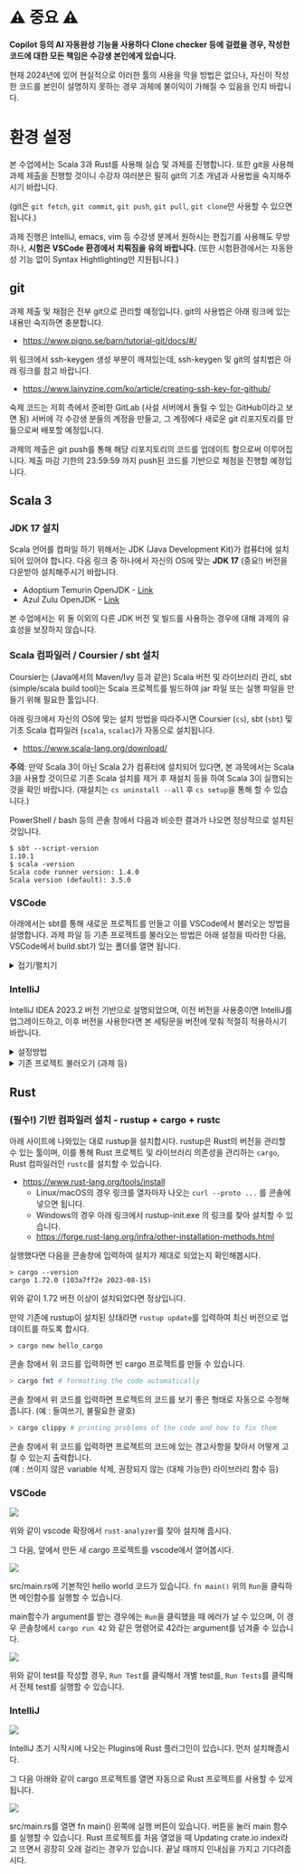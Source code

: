 # ⚠️  중요 ⚠️

**Copilot 등의 AI 자동완성 기능을 사용하다 Clone checker 등에 걸렸을 경우, 작성한 코드에 대한 모든 책임은 수강생 본인에게 있습니다.**

현재 2024년에 있어 현실적으로 이러한 툴의 사용을 막을 방법은 없으나, 자신이 작성한 코드를 본인이 설명하지 못하는 경우 과제에 불이익이 가해질 수 있음을 인지 바랍니다.

# 환경 설정
본 수업에서는 Scala 3과 Rust를 사용해 실습 및 과제를 진행합니다. 또한 git을 사용해 과제 제출을 진행할 것이니 수강자 여러분은 필히 git의 기초 개념과 사용법을 숙지해주시기 바랍니다. 

(git은 `git fetch`, `git commit`, `git push`, `git pull`, `git clone`만 사용할 수 있으면 됩니다.)

과제 진행은 IntelliJ, emacs, vim 등 수강생 분께서 원하시는 편집기를 사용해도 무방하나, **시험은 VSCode 환경에서 치뤄짐을 유의 바랍니다.** (또한 시험환경에서는 자동완성 기능 없이 Syntax Hightlighting만 지원됩니다.)

## git
과제 제출 및 채점은 전부 git으로 관리할 예정입니다. git의 사용법은 아래 링크에 있는 내용만 숙지하면 충분합니다. 

- https://www.pigno.se/barn/tutorial-git/docs/#/

위 링크에서 ssh-keygen 생성 부분이 깨져있는데, ssh-keygen 및 git의 설치법은 아래 링크를 참고 바랍니다.

- https://www.lainyzine.com/ko/article/creating-ssh-key-for-github/

숙제 코드는 저희 측에서 준비한 GitLab (사설 서버에서 돌릴 수 있는 GitHub이라고 보면 됨) 서버에 각 수강생 분들의 계정을 만들고, 그 계정에다 새로운 git 리포지토리를 만듦으로써 배포할 예정입니다. 

과제의 제출은 git push를 통해 해당 리포지토리의 코드를 업데이트 함으로써 이루어집니다. 제출 마감 기한의 23:59:59 까지 push된 코드를 기반으로 채점을 진행할 예정입니다.

## Scala 3

### JDK 17 설치
Scala 언어를 컴파일 하기 위해서는 JDK (Java Development Kit)가 컴퓨터에 설치되어 있어야 합니다. 다음 링크 중 하나에서 자신의 OS에 맞는 **JDK 17** (중요!) 버전을 다운받아 설치해주시기 바랍니다. 

- Adoptium Temurin OpenJDK - [Link](https://adoptium.net/temurin/releases/?version=17)
- Azul Zulu OpenJDK - [Link](https://www.azul.com/downloads/?version=java-17-lts&package=jdk#zulu)

본 수업에서는 위 둘 이외의 다른 JDK 버전 및 빌드를 사용하는 경우에 대해 과제의 유효성을 보장하지 않습니다.

### Scala 컴파일러 / Coursier / sbt 설치

Coursier는 (Java에서의 Maven/Ivy 등과 같은) Scala 버전 및 라이브러리 관리, sbt (simple/scala build tool)는 Scala 프로젝트를 빌드하여 jar 파일 또는 실행 파일을 만들기 위해 필요한 툴입니다. 

아래 링크에서 자신의 OS에 맞는 설치 방법을 따라주시면 Coursier (`cs`), sbt (`sbt`) 및 기초 Scala 컴파일러 (`scala`, `scalac`)가 자동으로 설치됩니다.

- https://www.scala-lang.org/download/

**주의**: 만약 Scala 3이 아닌 Scala 2가 컴퓨터에 설치되어 있다면, 본 과목에서는 Scala 3을 사용할 것이므로 기존 Scala 설치를 제거 후 재설치 등을 하여 Scala 3이 실행되는 것을 확인 바랍니다. (재설치는 `cs uninstall --all` 후 `cs setup`을 통해 할 수 있습니다.)

PowerShell / bash 등의 콘솔 창에서 다음과 비슷한 결과가 나오면 정상적으로 설치된 것입니다.
```
$ sbt --script-version
1.10.1
$ scala -version
Scala code runner version: 1.4.0
Scala version (default): 3.5.0
```

### VSCode
아래에서는 sbt를 통해 새로운 프로젝트를 만들고 이를 VSCode에서 불러오는 방법을 설명합니다. 과제 파일 등 기존 프로젝트를 불러오는 방법은 아래 설정을 따라한 다음, VSCode에서 build.sbt가 있는 폴더를 열면 됩니다.

<details>
<summary>접기/펼치기</summary>

#### 0. VSCode 설치

아래 링크에서 OS 설정에 맞는 VSCode를 다운받아 설치해주시기 바랍니다.

[https://code.visualstudio.com](https://code.visualstudio.com/)

#### 1. Metals 설정

![](./scala%20vscode%201.png)

Metals는 VSCode에서 Scala 개발환경을 관리하는 확장기능입니다. 왼쪽의 확장기능 (사각형 4개) 버튼을 누른 다음, 상단 창에서 metals를 검색하여 Scala (Metals)를 설치해주시기 바랍니다.


#### 2. 테스트 프로젝트 작성

![](./scala%20vscode%202.png)

VSCode 터미널에 아래 명령어를 입력하여 새로운 프로젝트를 작성해봅시다.
```
sbt new scala/scala3.g8
```
Scala 프로젝트의 이름 (name)을 작성하라는 창이 나올텐데, 적당히 아무 이름을 적어넣읍시다. (그림에선 pp202302)

#### 3. 프로젝트 열기

![](./scala%20vscode%203.png)

VSCode의 파일 탭을 누른 다음 Open Folder…를 선택 후 방금 만들어진 폴더를 선택합니다. (그림은 MacOS 지만 Windows도 비슷합니다.)

만들어진 폴더는 `sbt new` 를 실행한 후 가장 마지막에 뜬 `Template applied in (...)` 의 (…) 에 써져 있는 경로에 있습니다.

![](./scala%20vscode%204.png)

위와 같이 우하단에 New sbt workspace detected 라는 안내문이 뜨는 경우, Import build 를 선택해주시기 바랍니다.

#### 4. 코드 실행

![](./scala%20vscode%205.png)

위 절차를 마무리 했다면 왼쪽 패널에서 Explorer 창 (종이 2장 겹쳐진 아이콘) 을 연 후, `src/main/scala/Main.scala` 파일을 열어봅시다.

위와 같은 파일이 기본으로 들어있을 텐데, `@main def hello` 함수 위에 `run | debug` 라는 아이콘이 생겨있을 것입니다. 

`run` 을 누르면 `hello` 함수를 실행할 수 있습니다. 아래와 같은 창이 나올 것입니다.

![](./scala%20vscode%206.png)

#### 5. 테스트 코드 실행

![](./scala%20vscode%207.png)

src/test/scala/MySuite.scala 파일이 기본적으로 작성되어 있을 것입니다. 해당 파일을 클릭 후 열린 파일의 class 또는 test 함수 왼쪽에 있는 노란색 화살표 (그림에선 이미 한 번 실행해서 초록색으로 바뀌어져 있음)을 누르면 테스트를 실행할 수 있습니다.

![](./scala%20vscode%208.png)

테스트 기능에 대한 자세한 내용은 아래 링크를 참고 바랍니다.

https://scalameta.org/munit/docs/getting-started.html

</details>

### IntelliJ

IntelliJ IDEA 2023.2 버전 기반으로 설명되었으며, 이전 버전을 사용중이면 IntelliJ를 업그레이드하고, 이후 버전을 사용한다면 본 세팅문을 버전에 맞춰 적절히 적용하시기 바랍니다.

<details>
<summary>설정방법</summary>

#### 0. IntelliJ 설치
다음 링크에서 최신 IntelliJ IDEA **Community** 버전을 다운받을 수 있습니다.

[https://www.jetbrains.com/idea/download/](https://www.jetbrains.com/ko-kr/idea/download/?section=mac)

#### 1. Scala Plugin 설치
![](./scala%20intellij%2001.jpg)

IntelliJ를 처음 켜고 나오는 화면에서 좌측의 Plugins에 들어갑니다.

![](./scala%20intellij%2002.jpg)

Scala와 Rust 플러그인을 찾아 설치 후 IntelliJ를 재부팅합니다.

#### 2. 새 프로젝트 생성 및 설정

![](./scala%20intellij%2003.png)

IntelliJ 실행시 나오는 화면 상단의 New Project 버튼을 눌러 새로운 프로젝트를 작성해봅시다. 

![](./scala%20intellij%2004.png)

다음 칸들을 설정합니다.

- Name: 적절한 아무 폴더 이름
- Location: 폴더를 둘 위치
- Langugage: **Scala** 선택
- Build System: **sbt** 선택
- JDK: 적절한 JDK 선택. 만약 붉은색으로 JDK가 없다고 나오면 아래의 3.1을 참고하여 JDK를 설정합시다.
- sbt: 1.9 이상의 최신 버전 선택
- Scala: **3.3.0 선택 (중요!)**

다 했으면 우하단의 Create를 누릅니다.

#### 3. JDK 설정

![](./scala%20intellij%2005.png)

Scala는 Java 기반의 언어기 때문에 JDK (Java Development Kit)를 깔아야 프로그래밍을 진행할 수 있습니다.

다음처럼 **\<No SDK\>** 가 떠있는 경우 IntelliJ가 JDK를 스스로 깔거나, 사용자가 수동으로 JDK를 설치한 다음 JDK가 있는 폴더의 경로를 지정해주어야 합니다.

본 수업에서 **JDK 버전은 Java 17을 사용하며, Azul Zulu 또는 Eclipse Temurin을 권장합니다.**

**설정 방법**

1. **Add SDK > JDK…** 를 눌러 기존에 PC에 깔린 JDK를 설정할 수 있습니다.
2. IntelliJ가 알아서 설치하게 하고 싶은 경우 Add SDK > Download JDK… 를 선택한 후, 다음과 같이 **버전 17**, 벤더로 **Azul Zulu**를 설정한 후 다운로드를 진행합니다.

    a. MacOS의 경우, CPU로 Apple Silicon (M1, M2 등)을 사용 중이라면 aarch64 버전을 선택하면 됩니다.

![](./scala%20intellij%2006.png)

#### 4. 프로그램 작성

![](./scala%20intellij%2007.png)

좌상단의 드롭다운 리스트에서 Project를 선택하면 프로젝트 폴더의 구조를 볼 수 있습니다. 기본적으로 src/main/scala 폴더에 프로그램을 작성하면 됩니다.

![](./scala%20intellij%2008.png)

src/main/scala 폴더에서 우측 키를 눌러 New > Scala Class/File을 클릭합니다. 파일 제목은 Main.scala로 설정해봅시다.

![](./scala%20intellij%2009.png)

다음과 같은 팝업이 나올텐데, 아무 거나 클릭하고 이름으론 Main을 넣은 뒤 엔터 키를 쳐봅시다. 어차피 안의 내용은 전부 삭제할 것입니다.

![](./scala%20intellij%2010.png)

기존 코드를 지우고 다음과 같이 프로그램을 작성해봅시다.

![](./scala%20intellij%2011.png)

@main def hello() 왼쪽에 초록색 재생 버튼이 있습니다. 클릭한 다음 나오는 Run ‘hello’를 누르면 화면 실행 결과가 표시됩니다.

</details>


<details>
<summary>기존 프로젝트 불러오기 (과제 등)</summary>

이 패널에서는 위 VSCode로 작성한 프로젝트를 불러와 보겠습니다. 

#### 1. 프로젝트 열기

![](./scala%20intellij%2021.png)

IntelliJ를 새로 실행하고 왼쪽의 Projects 패널을 연 다음, 우상단의 Open 버튼을 누릅니다.

![](./scala%20intellij%2022.png)

기존의 Scala 프로젝트 폴더 (build.sbt 파일이 있는 폴더)를 찾아서 열어봅시다.

![](./scala%20intellij%2023.png)

`build.sbt` 파일이 있다면 이런 창이 뜰 수 있는데, sbt project를 선택한 후 OK를 누릅시다.

#### 2. 파일 실행

![](./scala%20intellij%2024.png)

과제 프로젝트 등에는 src 폴더 아래에 main과 test 폴더가 있을 것입니다. 각각의 폴더에 있는 Scala 파일을 열면 코드 왼쪽에 초록색 실행 버튼이 있는데, 버튼을 누르면 함수의 실행 결과를 볼 수 있습니다.

</details>


## Rust

### (필수!) 기반 컴파일러 설치 - rustup + cargo + rustc 

아래 사이트에 나와있는 대로 rustup을 설치합시다. rustup은 Rust의 버전을 관리할 수 있는 툴이며, 이를 통해 Rust 프로젝트 및 라이브러리 의존성을 관리하는 `cargo`, Rust 컴파일러인 `rustc`를 설치할 수 있습니다.

- https://www.rust-lang.org/tools/install
    - Linux/macOS의 경우 링크를 열자마자 나오는 `curl --proto ...` 를 콘솔에 넣으면 됩니다.
    - Windows의 경우 아래 링크에서 rustup-init.exe 의 링크를 찾아 설치할 수 있습니다.
    - https://forge.rust-lang.org/infra/other-installation-methods.html

실행했다면 다음을 콘솔창에 입력하여 설치가 제대로 되었는지 확인해봅시다.

```
> cargo --version
cargo 1.72.0 (103a7ff2e 2023-08-15)
```

위와 같이 1.72 버전 이상이 설치되었다면 정상입니다.

만약 기존에 rustup이 설치된 상태라면 `rustup update`를 입력하여 최신 버전으로 업데이트를 하도록 합시다.

```
> cargo new hello_cargo
```
콘솔 창에서 위 코드를 입력하면 빈 cargo 프로젝트를 만들 수 있습니다.


```bash
> cargo fmt # formatting the code automatically
```
콘솔 창에서 위 코드를 입력하면 프로젝트의 코드를 보기 좋은 형태로 자동으로 수정해줍니다. 
(예 : 들여쓰기, 불필요한 괄호)

```bash
> cargo clippy # printing problems of the code and how to fix them
```
콘솔 창에서 위 코드를 입력하면 프로젝트의 코드에 있는 경고사항을 찾아서 어떻게 고칠 수 있는지 출력합니다.  
(예 : 쓰이지 않은 variable 삭제, 권장되지 않는 (대체 가능한) 라이브러리 함수 등)

### VSCode

![](./rust%20vscode%201.png)

위와 같이 vscode 확장에서 `rust-analyzer`를 찾아 설치해 줍시다.

그 다음, 앞에서 만든 새 cargo 프로젝트를 vscode에서 열어봅시다.

![](./rust%20vscode%202.png)

src/main.rs에 기본적인 hello world 코드가 있습니다. `fn main()` 위의 `Run`을 클릭하면 메인함수를 실행할 수 있습니다.

main함수가 argument를 받는 경우에는 `Run`을 클릭했을 때 에러가 날 수 있으며, 이 경우 콘솔창에서 `cargo run 42` 와 같은 명령어로 42라는 argument를 넘겨줄 수 있습니다.

![](./rust%20vscode%203.png)

위와 같이 test를 작성할 경우, `Run Test`를 클릭해서 개별 test를, `Run Tests`를 클릭해서 전체 test를 실행할 수 있습니다. 

### IntelliJ

![](./rust%20intellij%201.png)

IntelliJ 초기 시작시에 나오는 Plugins에 Rust 플러그인이 있습니다. 먼저 설치해줍시다.

그 다음 아래와 같이 cargo 프로젝트를 열면 자동으로 Rust 프로젝트를 사용할 수 있게 됩니다.

![](./rust%20intellij%202.png)

src/main.rs를 열면 fn main() 왼쪽에 실행 버튼이 있습니다. 버튼을 눌러 main 함수를 실행할 수 있습니다. Rust 프로젝트를 처음 열었을 때 Updating crate.io index라고 뜨면서 굉장히 오래 걸리는 경우가 있습니다. 끝날 때까지 인내심을 가지고 기다려줍시다.
